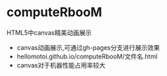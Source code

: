 # computeRbooM
HTML5中canvas精美动画展示
- canvas动画展示,可通过gh-pages分支进行展示效果
- hellomotoi.github.io/computeRbooM/文件名.html
- canvas对于机器性能占用率较大
